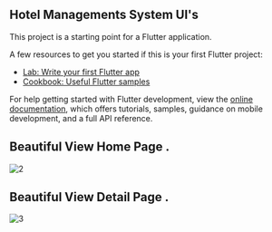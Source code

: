 ## Hotel Managements System UI's

This project is a starting point for a Flutter application.

A few resources to get you started if this is your first Flutter project:

- [Lab: Write your first Flutter app](https://docs.flutter.dev/get-started/codelab)
- [Cookbook: Useful Flutter samples](https://docs.flutter.dev/cookbook)

For help getting started with Flutter development, view the
[online documentation](https://docs.flutter.dev/), which offers tutorials,
samples, guidance on mobile development, and a full API reference.

## Beautiful View Home Page .
![2](https://github.com/Muhammadjj/Hotel-Management-Flutter-Beautiful-UI-s/assets/135117937/d7bca3e4-cdc3-49a3-b5ae-8bda8f98a5b4)
## Beautiful View Detail Page .
![3](https://github.com/Muhammadjj/Hotel-Management-Flutter-Beautiful-UI-s/assets/135117937/9cdca431-6743-4ed7-9b6d-b9f87184b606)
